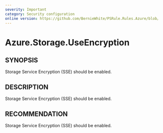 ```yaml
---
severity: Important
category: Security configuration
online version: https://github.com/BernieWhite/PSRule.Rules.Azure/blob/master/docs/rules/en-US/Azure.Storage.UseEncryption.md
---
```


# Azure.Storage.UseEncryption

## SYNOPSIS

Storage Service Encryption (SSE) should be enabled.

## DESCRIPTION

Storage Service Encryption (SSE) should be enabled.

## RECOMMENDATION

Storage Service Encryption (SSE) should be enabled.
